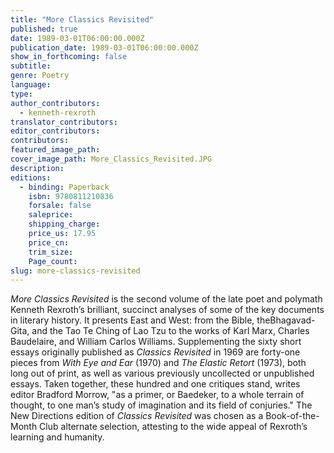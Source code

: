 ```yaml
---
title: "More Classics Revisited"
published: true
date: 1989-03-01T06:00:00.000Z
publication_date: 1989-03-01T06:00:00.000Z
show_in_forthcoming: false
subtitle:
genre: Poetry
language:
type:
author_contributors:
  - kenneth-rexroth
translator_contributors:
editor_contributors:
contributors:
featured_image_path:
cover_image_path: More_Classics_Revisited.JPG
description:
editions:
  - binding: Paperback
    isbn: 9780811210836
    forsale: false
    saleprice:
    shipping_charge:
    price_us: 17.95
    price_cn:
    trim_size:
    Page_count:
slug: more-classics-revisited
---
```


_More Classics Revisited_ is the second volume of the late poet and polymath Kenneth Rexroth’s brilliant, succinct analyses of some of the key documents in literary history. It presents East and West: from the Bible, theBhagavad-Gita, and the Tao Te Ching of Lao Tzu to the works of Karl Marx, Charles Baudelaire, and William Carlos Williams. Supplementing the sixty short essays originally published as _Classics Revisited_ in 1969 are forty-one pieces from _With Eye and Ear_ (1970) and _The Elastic Retort_ (1973), both long out of print, as well as various previously uncollected or unpublished essays. Taken together, these hundred and one critiques stand, writes editor Bradford Morrow, "as a primer, or Baedeker, to a whole terrain of thought, to one man’s study of imagination and its field of conjuries." The New Directions edition of _Classics Revisited_ was chosen as a Book-of-the-Month Club alternate selection, attesting to the wide appeal of Rexroth’s learning and humanity.

